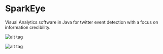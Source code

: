 SparkEye
========

Visual Analytics software in Java for twitter event detection with a focus on information credibility.

![alt tag](https://raw.githubusercontent.com/rakandirbas/SparkEye/master/SparkEye1.png)

![alt tag](https://raw.githubusercontent.com/rakandirbas/SparkEye/master/sparkeye2.png)
